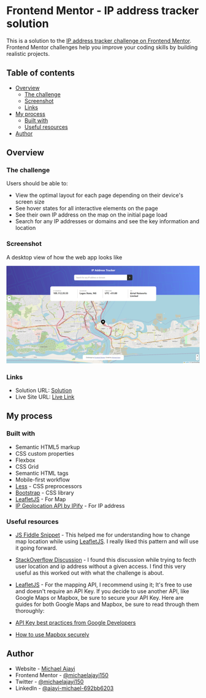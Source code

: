 # Frontend Mentor - IP address tracker solution

This is a solution to the [IP address tracker challenge on Frontend Mentor](https://www.frontendmentor.io/challenges/ip-address-tracker-I8-0yYAH0). Frontend Mentor challenges help you improve your coding skills by building realistic projects. 

## Table of contents

- [Overview](#overview)
  - [The challenge](#the-challenge)
  - [Screenshot](#screenshot)
  - [Links](#links)
- [My process](#my-process)
  - [Built with](#built-with)
  - [Useful resources](#useful-resources)
- [Author](#author)

## Overview

### The challenge

Users should be able to:

- View the optimal layout for each page depending on their device's screen size
- See hover states for all interactive elements on the page
- See their own IP address on the map on the initial page load
- Search for any IP addresses or domains and see the key information and location

### Screenshot

A desktop view of how the web app looks like

![](./screenshot.png)

### Links

- Solution URL: [Solution](https://www.frontendmentor.io/solutions/ip-address-tracker-XYJ-Ccogms)
- Live Site URL: [Live Link](https://mentor-ip-tracker.netlify.app/)

## My process

### Built with

- Semantic HTML5 markup
- CSS custom properties
- Flexbox
- CSS Grid
- Semantic HTML tags
- Mobile-first workflow
- [Less](https://lesscss.org/) - CSS preprocessors
- [Bootstrap](https://getbootstrap.com/) - CSS library
- [LeafletJS](https://leafletjs.com/) - For Map
- [IP Geolocation API by IPify](https://geo.ipify.org/) - For IP address

### Useful resources

- [JS Fiddle Snippet](https://jsfiddle.net/nstudor/xcmdwfjk/) - This helped me for understanding how to change map location while using [LeafletJS](https://leafletjs.com/). I really liked this pattern and will use it going forward.
- [StackOverflow Discussion](https://stackoverflow.com/questions/391979/how-to-get-clients-ip-address-using-javascript) - I found this discussion while trying to fecth user location and ip address without a given access. I find this very useful as this worked out with what the challenge is about.
- [LeafletJS](https://leafletjs.com/) - For the mapping API, I recommend using it; It's free to use and doesn't require an API Key. If you decide to use another API, like Google Maps or Mapbox, be sure to secure your API Key. Here are guides for both Google Maps and Mapbox, be sure to read through them thoroughly:

- [API Key best practices from Google Developers](https://developers.google.com/maps/api-key-best-practices)
- [How to use Mapbox securely](https://docs.mapbox.com/help/troubleshooting/how-to-use-mapbox-securely/)

## Author

- Website - [Michael Ajayi](https://michael-a.netlify.app)
- Frontend Mentor - [@michaelajayi150](https://www.frontendmentor.io/profile/michaelajayi150)
- Twitter - [@michaelajayi150](https://www.twitter.com/michaelajayi150)
- LinkedIn - [@ajayi-michael-692bb6203](https://www.linkedin.com/in/ajayi-michael-692bb6203/)
